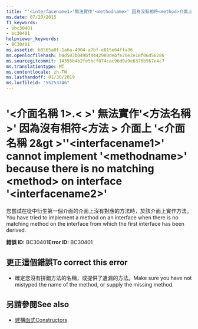 ```yaml
---
title: "'<interfacename1>'無法實作'<methodname>' 因為沒有相符<method>介面上 '<interfacename2>'"
ms.date: 07/20/2015
f1_keywords:
- vbc30401
- bc30401
helpviewer_keywords:
- BC30401
ms.assetid: b8565a0f-1a6a-4904-a7bf-e815e64ffa36
ms.openlocfilehash: b4d503b049bf4442980debfe26e2e18f06d56286
ms.sourcegitcommit: 14355b4b2fe5bcf874cac96d0a9e6376b567e4c7
ms.translationtype: MT
ms.contentlocale: zh-TW
ms.lasthandoff: 01/30/2019
ms.locfileid: "55253746"
---
```

# <a name="interfacename1-cannot-implement-methodname-because-there-is-no-matching-method-on-interface-interfacename2"></a><span data-ttu-id="58033-102">'\<介面名稱 1>.< >' 無法實作'\<方法名稱 >' 因為沒有相符\<方法 > 介面上 '\<介面名稱 2&gt >'</span><span class="sxs-lookup"><span data-stu-id="58033-102">'\<interfacename1>' cannot implement '\<methodname>' because there is no matching \<method> on interface '\<interfacename2>'</span></span>
<span data-ttu-id="58033-103">您嘗試在從中衍生第一個介面的介面上沒有對應的方法時，於該介面上實作方法。</span><span class="sxs-lookup"><span data-stu-id="58033-103">You have tried to implement a method on an interface when there is no matching method on the interface from which the first interface has been derived.</span></span>  
  
 <span data-ttu-id="58033-104">**錯誤 ID:** BC30401</span><span class="sxs-lookup"><span data-stu-id="58033-104">**Error ID:** BC30401</span></span>  
  
## <a name="to-correct-this-error"></a><span data-ttu-id="58033-105">更正這個錯誤</span><span class="sxs-lookup"><span data-stu-id="58033-105">To correct this error</span></span>  
  
-   <span data-ttu-id="58033-106">確定您沒有拼錯方法的名稱，或提供了遺漏的方法。</span><span class="sxs-lookup"><span data-stu-id="58033-106">Make sure you have not mistyped the name of the method, or supply the missing method.</span></span>  
  
## <a name="see-also"></a><span data-ttu-id="58033-107">另請參閱</span><span class="sxs-lookup"><span data-stu-id="58033-107">See also</span></span>
- [<span data-ttu-id="58033-108">建構函式</span><span class="sxs-lookup"><span data-stu-id="58033-108">Constructors</span></span>](~/docs/visual-basic/programming-guide/concepts/object-oriented-programming.md#constructors)
